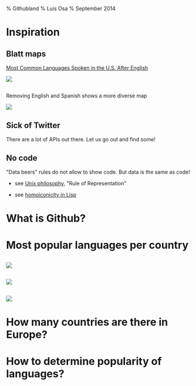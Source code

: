 % Githubland
% Luis Osa
% September 2014

# Inspiration

## Blatt maps

[Most Common Languages Spoken in the U.S. After English](http://gizmodo.com/the-most-common-languages-spoken-in-the-u-s-state-by-1575719698)

![](img/usa1.png)

##

Removing English and Spanish shows a more diverse map

![](img/usa2.png)

## Sick of Twitter

There are a lot of APIs out there.  Let us go out and find some!

## No code

"Data beers" rules do not allow to show code.  But data is the same as code!

- see [Unix philosophy](http://en.wikipedia.org/wiki/Unix_philosophy), "Rule of Representation"

- see [homoiconicity in Lisp](http://en.wikipedia.org/wiki/Homoiconicity#Homoiconicity_in_Lisp)

# What is Github?

# Most popular languages per country

##

![](img/languages_1.png)

##

![](img/languages_2.png)

##

![](img/languages_3.png)

# How many countries are there in Europe?

# How to determine popularity of languages?
